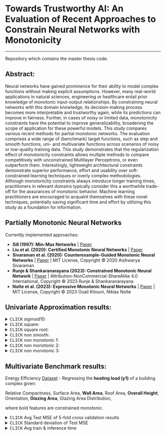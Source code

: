 # Towards Trustworthy AI: An Evaluation of Recent Approaches to Constrain Neural Networks with Monotonicity

---

Repository which contains the master thesis code.

## Abstract:
Neural networks have gained prominence for their ability to model complex functions 
without making explicit assumptions. However, many real-world applications in 
natural sciences, engineering or healthcare entail prior knowledge of monotonic input-output relationships. By constraining neural networks with this domain knowledge, 
its decision-making process becomes more interpretable and trustworthy again, while 
its predictions can improve in fairness. Further, in cases of noisy or limited data, 
monotonicity constraints have the potential to improve generalizability, broadening 
the scope of application for these powerful models. This study compares various 
recent methods for partial monotonic networks. The evaluation comprises a wide 
range of (benchmark) target functions, such as step and smooth functions, uni- and 
multivariate functions across scenarios of noisy or low-quality training data. This 
study demonstrates that the regularization effect of monotonicity constraints allows 
multiple methods to compare competitively with unconstrained Multilayer 
Perceptrons, or even outperform them. Interestingly, lightweight architectural 
constraints demonstrate superior performance, effort and usability over soft-constrained learning techniques or overly complex methodologies. Although 
monotonicity constraints always introduce longer training times, practitioners in 
relevant domains typically consider this a worthwhile trade-off for the assurances of 
monotonic behavior. Machine learning practitioners are encouraged to acquaint 
themselves with these novel techniques, potentially saving significant time and effort 
by utilizing this study as a foundation for information.

## Partially Monotonic Neural Networks

Currently implemented approaches:

- **Sill (1997): Min-Max Networks** | [Paper](https://proceedings.neurips.cc/paper_files/paper/1997/file/83adc9225e4deb67d7ce42d58fe5157c-Paper.pdf)
- **Liu et al. (2020): Certified Monotonic Neural Networks** | [Paper](https://arxiv.org/abs/2011.10219)
- **Sivaraman et al. (2020): Counterexample-Guided Monotonic Neural Networks** | [Paper](https://proceedings.neurips.cc/paper/2020/file/8ab70731b1553f17c11a3bbc87e0b605-Paper.pdf) | MIT License, Copyright &copy; 2020 Aishwarya Sivaraman
- **Runje & Shankaranarayana (2023): Constrained Monotonic Neural Network** | [Paper](https://arxiv.org/abs/2205.11775) | Attribution-NonCommercial-ShareAlike 4.0 International, Copyright &copy; 2023 Runje & Shankaranarayana
- **Nolte et al. (2023): Expressive Monotonic Neural Networks** | [Paper](https://arxiv.org/pdf/2307.07512.pdf) | MIT License, Copyright &copy; 2023 Ouail Kitouni, Niklas Nolte

## Univariate Approximation results:

<details>
<summary><kbd>CLICK</kbd> sigmoid10: </summary>

<p float="left">
  <img src="Experiments/evaluation/univariate/N_5T/sigmoid10/pngs/median_runs_test.png" width="400" />

[//]: # (  <img src="Experiments/evaluation/univariate/N_5T/sigmoid10/pngs/best_runs_test.png" width="400" />)

[//]: # (  <img src="Experiments/evaluation/univariate/N_5T/sigmoid10/pngs/worst_runs_test.png" width="400" />)
</p>

</details>

<details>
<summary><kbd>CLICK</kbd> square: </summary>

<p float="left">
  <img src="Experiments/evaluation/univariate/N_5T/sq/pngs/median_runs_test.png" width="400" />

[//]: # (  <img src="Experiments/evaluation/univariate/N_5T/sq/pngs/best_runs_test.png" width="400" />)

[//]: # (  <img src="Experiments/evaluation/univariate/N_5T/sq/pngs/worst_runs_test.png" width="400" />)
</p>

</details>

<details>
<summary><kbd>CLICK</kbd> square root: </summary>

<p float="left">
  <img src="Experiments/evaluation/univariate/N_5T/sqrt/pngs/median_runs_test.png" width="400" />

[//]: # (  <img src="Experiments/evaluation/univariate/N_5T/sqrt/pngs/best_runs_test.png" width="400" />)

[//]: # (  <img src="Experiments/evaluation/univariate/N_5T/sqrt/pngs/worst_runs_test.png" width="400" />)
</p>

</details>

<details>
<summary><kbd>CLICK</kbd> non smooth: </summary>

<p float="left">
  <img src="Experiments/evaluation/univariate/N_5T/non_smooth/pngs/median_runs_test.png" width="400" />

[//]: # (  <img src="Experiments/evaluation/univariate/N_5T/non_smooth/pngs/best_runs_test.png" width="400" />)

[//]: # (  <img src="Experiments/evaluation/univariate/N_5T/non_smooth/pngs/worst_runs_test.png" width="400" />)
</p>

</details>

<details>
<summary><kbd>CLICK</kbd> non monotonic 1: </summary>

<p float="left">
  <img src="Experiments/evaluation/univariate/N_5T/non_mon1/pngs/median_runs_test.png" width="400" />

[//]: # (  <img src="Experiments/evaluation/univariate/N_5T/non_mon1/pngs/best_runs_test.png" width="400" />)

[//]: # (  <img src="Experiments/evaluation/univariate/N_5T/non_mon1/pngs/worst_runs_test.png" width="400" />)
</p>

</details>

<details>
<summary><kbd>CLICK</kbd> non monotonic 2: </summary>

<p float="left">
  <img src="Experiments/evaluation/univariate/N_5T/non_mon2/pngs/median_runs_test.png" width="400" />

[//]: # (  <img src="Experiments/evaluation/univariate/N_5T/non_mon2/pngs/best_runs_test.png" width="400" />)

[//]: # (  <img src="Experiments/evaluation/univariate/N_5T/non_mon2/pngs/worst_runs_test.png" width="400" />)
</p>

</details>

<details>
<summary><kbd>CLICK</kbd> non monotonic 3: </summary>

<p float="left">
  <img src="Experiments/evaluation/univariate/N_5T/non_mon3/pngs/median_runs_test.png" width="400" />

[//]: # (  <img src="Experiments/evaluation/univariate/N_5T/non_mon3/pngs/best_runs_test.png" width="400" />)

[//]: # (  <img src="Experiments/evaluation/univariate/N_5T/non_mon3/pngs/worst_runs_test.png" width="400" />)
</p>

</details>

## Multivariate Benchmark results:

Energy Efficiency [Dataset](https://archive.ics.uci.edu/dataset/242/energy+efficiency) - Regressing the **heating load (y1)** of a building complex given:

Relative Compactness, Surface Area, **Wall Area**, Roof Area, **Overall Height**, Orientation, **Glazing Area**, Glazing Area Distribution,

where bold features are constrained monotonic.

<details>
<summary><kbd>CLICK</kbd> Avg Test MSE of 5-fold cross validation results </summary>

<p float="left">
  <img src="docs/assets/multivariate_results.png" />
</p>

</details>

<details>
<summary><kbd>CLICK</kbd> Standard deviation of Test MSE </summary>

<p float="left">
  <img src="docs/assets/multivariate_std.png" />
</p>

</details>

<details>
<summary><kbd>CLICK</kbd> Avg train & inference time </summary>

<p float="left">
  <img src="docs/assets/multivariate_times.png" />
</p>

</details>
